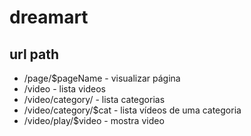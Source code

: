 # dreamart

## url path
 - /page/$pageName - visualizar página
 - /video - lista videos 
 - /video/category/ - lista categorias 
 - /video/category/$cat - lista vídeos de uma categoria
 - /video/play/$video - mostra video

